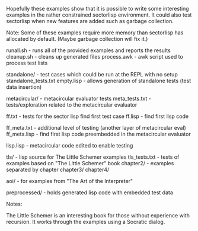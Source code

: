 Hopefully these examples show that it is possible to write some interesting examples in the rather constrained sectorlisp environment. It could also test sectorlisp when new features are added such as garbage collection.

Note: Some of these examples require more memory than sectorlisp has allocated by default. (Maybe garbage collection will fix it.)

runall.sh		- runs all of the provided examples and reports the results
cleanup.sh		- cleans up generated files
process.awk		- awk script used to process test lists

standalone/		- test cases which could be run at the REPL with no setup
  standalone_tests.txt
  empty.lisp		- allows generation of standalone tests (test data insertion)

metacircular/		- metacircular evaluator tests
  meta_tests.txt	- tests/exploration related to the metacircular evaluator

  ff.txt		- tests for the sector lisp find first test case
  ff.lisp		- find first lisp code

  ff_meta.txt		- additional level of testing (another layer of metacircular eval)
  ff_meta.lisp		- find first lisp code preembedded in the metacircular evaluator

  lisp.lisp		- metacircular code edited to enable testing

tls/			- lisp source for The Little Schemer examples
  tls_tests.txt		- tests of examples based on "The Little Schemer" book
  chapter2/		- examples separated by chapter
  chapter3/
  chapter4/

aoi/			- for examples from "The Art of the Interpreter"

preprocessed/		- holds generated lisp code with embedded test data

Notes:

The Little Schemer is an interesting book for those without experience with recursion. It works through the examples using a Socratic dialog.
